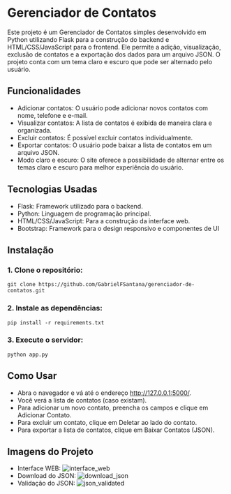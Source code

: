 # Gerenciador de Contatos

Este projeto é um Gerenciador de Contatos simples desenvolvido em Python utilizando Flask para a construção do backend e HTML/CSS/JavaScript para o frontend. Ele permite a adição, visualização, exclusão de contatos e a exportação dos dados para um arquivo JSON. O projeto conta com um tema claro e escuro que pode ser alternado pelo usuário.

## Funcionalidades
- Adicionar contatos: O usuário pode adicionar novos contatos com nome, telefone e e-mail.
- Visualizar contatos: A lista de contatos é exibida de maneira clara e organizada.
- Excluir contatos: É possível excluir contatos individualmente.
- Exportar contatos: O usuário pode baixar a lista de contatos em um arquivo JSON.
- Modo claro e escuro: O site oferece a possibilidade de alternar entre os temas claro e escuro para melhor experiência do usuário.

## Tecnologias Usadas
- Flask: Framework utilizado para o backend.
- Python: Linguagem de programação principal.
- HTML/CSS/JavaScript: Para a construção da interface web.
- Bootstrap: Framework para o design responsivo e componentes de UI

## Instalação
### 1. Clone o repositório:
```git clone https://github.com/GabrielFSantana/gerenciador-de-contatos.git```
### 2. Instale as dependências:
```pip install -r requirements.txt```

### 3. Execute o servidor:
```python app.py```
## Como Usar
- Abra o navegador e vá até o endereço http://127.0.0.1:5000/.
- Você verá a lista de contatos (caso existam).
- Para adicionar um novo contato, preencha os campos e clique em Adicionar Contato.
- Para excluir um contato, clique em Deletar ao lado do contato.
- Para exportar a lista de contatos, clique em Baixar Contatos (JSON).

## Imagens do Projeto
- Interface WEB: ![interface_web](https://github.com/user-attachments/assets/6b69945c-cc44-47c0-9e07-fb038da2ab45)
- Download do JSON: ![download_json](https://github.com/user-attachments/assets/feb863c7-d288-4d98-a192-af2561df44fa)
- Validação do JSON: ![json_validated](https://github.com/user-attachments/assets/90433e0e-ec14-46f2-b869-31cc78b14761)


